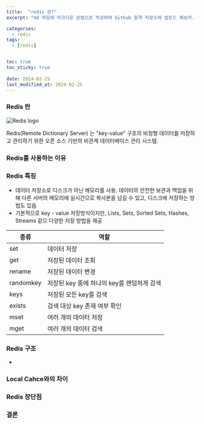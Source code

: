 ```yaml
---
title:  "redis 란?"
excerpt: "md 파일에 마크다운 문법으로 작성하여 Github 원격 저장소에 업로드 해보자. 에디터는 Visual Studio code 사용! 로컬 서버에서 확인도 해보자. "

categories:
  - redis
tags:
  - [redis]


toc: true
toc_sticky: true
 
date: 2024-02-25
last_modified_at: 2024-02-25
---
```


### Redis 란

![Redis logo](http://redisgate.kr/images/redis_200_200.png)

Redis(Remote Dictionary Server) 는 "key-value" 구조의 비정형 데이터를 저장하고 관리하기 위한 오픈 소스 기반의 비관계 데이터베이스 관리 시스템.



### Redis를 사용하는 이유





### Redis 특징

- 데이터 저장소로 디스크가 아닌 메모리를 사용. 데이터의 안전한 보관과 백업을 위해 다른 서버의 메모리에 실시간으로 복사본을 남길 수 있고, 디스크에 저장하는 방법도 있음
- 기본적으로 key - value 저장방식이지만, Lists, Sets, Sorted Sets, Hashes, Streams 같으 다양한 저장 방법을 제공

| 종류      | 역할                                       |
| --------- | ------------------------------------------ |
| set       | 데이터 저장                                |
| get       | 저장된 데이터 조회                         |
| rename    | 저장된 데이터 변경                         |
| randomkey | 저장된 key 중에 하나의 key를 랜덤하게 검색 |
| keys      | 저장된 모든 key를 검색                     |
| exists    | 검색 대상 key 존재 여부 확인               |
| mset      | 여러 개의 데이터 저장                      |
| mget      | 여러 개의 데이터 검색                      |



### Redis 구조

- 



### Local Cahce와의 차이





### Redis  장단점



### 결론

